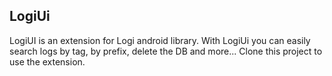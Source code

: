 ## LogiUi
LogiUI is an extension for Logi android library.
With LogiUi you can easily search logs by tag, by prefix, delete the DB and more...
Clone this project to use the extension.
